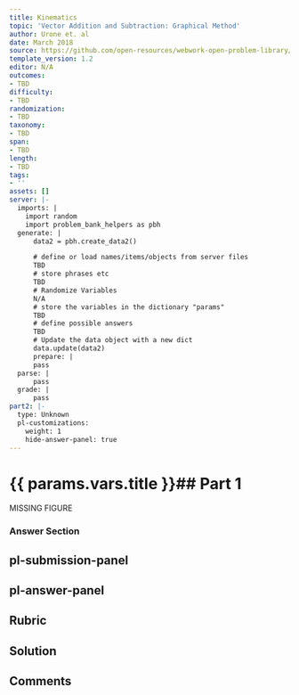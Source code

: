 ```yaml
---
title: Kinematics
topic: 'Vector Addition and Subtraction: Graphical Method'
author: Urone et. al
date: March 2018
source: https://github.com/open-resources/webwork-open-problem-library/tree/master/Contrib/BrockPhysics/College_Physics_Urone/3.Two_Dimensional_Kinematics/Vector_Addition_and_Subtraction_Graphical_Method/NU_U17-03-02-011.pg
template_version: 1.2
editor: N/A
outcomes:
- TBD
difficulty:
- TBD
randomization:
- TBD
taxonomy:
- TBD
span:
- TBD
length:
- TBD
tags:
- ''
assets: []
server: |-
  imports: |
    import random
    import problem_bank_helpers as pbh
  generate: |
      data2 = pbh.create_data2()

      # define or load names/items/objects from server files
      TBD
      # store phrases etc
      TBD
      # Randomize Variables
      N/A
      # store the variables in the dictionary "params"
      TBD
      # define possible answers
      TBD
      # Update the data object with a new dict
      data.update(data2)
      prepare: |
      pass
  parse: |
      pass
  grade: |
      pass
part2: |-
  type: Unknown
  pl-customizations:
    weight: 1
    hide-answer-panel: true
---
```


# {{ params.vars.title }}## Part 1 
MISSING FIGURE 


### Answer Section 


## pl-submission-panel 


## pl-answer-panel 


## Rubric 


## Solution 


## Comments 



